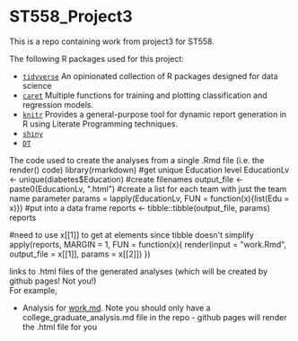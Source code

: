 # ST558_Project3

This is a repo containing work from project3 for ST558.

The following R packages used for this project:

+ [`tidyverse`](https://www.tidyverse.org/) An opinionated collection of R packages designed for data science  
+ [`caret`](https://cran.r-project.org/web/packages/caret/) Multiple functions for training and plotting classification and regression models.
+ [`knitr`](https://cran.r-project.org/web/packages/knitr/index.html) Provides a general-purpose tool for dynamic report generation in R using Literate Programming techniques.
+ [`shiny`](https://cran.r-project.org/web/packages/shiny/index.html)
+ [`DT`](https://rstudio.github.io/DT/)

The code used to create the analyses from a single .Rmd file (i.e. the render() code)
library(rmarkdown)
#get unique Education level
EducationLv <- unique(diabetes$Education)
#create filenames
output_file <- paste0(EducationLv, ".html")
#create a list for each team with just the team name parameter
params = lapply(EducationLv, FUN = function(x){list(Edu = x)})
#put into a data frame
reports <- tibble::tibble(output_file, params)
reports

#need to use x[[1]] to get at elements since tibble doesn't simplify
apply(reports, MARGIN = 1,
      FUN = function(x){
				render(input = "work.Rmd", 
				output_file = x[[1]], 
				params = x[[2]])
 				})
                  
                  

links to .html files of the generated analyses (which will be created by github pages! Not you!)  
For example,
+ Analysis for [work.md](work.html). 
Note you should only have a college_graduate_analysis.md file in the repo - github pages will render the .html file for you